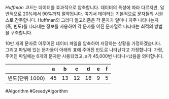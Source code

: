 *Huffman 코드*는 데이터를 효과적으로 압축합니다. 데이터의 특성에 따라 다르지만, 일반적으로 20%에서 90%까지 절약됩니다. 여기서 데이터는 기본적으로 문자들의 시퀀스로 간주합니다. Huffman의 그리디 알고리즘은 각 문자가 얼마나 자주 나타나는지(즉, 빈도)를 나타내는 정보를 사용하여 각 문자를 이진 문자열로 나타내는 최적의 방법을 구축합니다.

10만 개의 문자로 이루어진 데이터 파일을 압축하여 저장하는 상황을 가정하겠습니다. 그리고 파일에 있는 문자들이 아래의 표에 주어진 빈도로 나타난다고 가정합니다. 가령, 주어진 파일에는 6개의 문자만 사용되었고, a가 45,000번 나타나=났음을 의미합니다.

|             | a   | b   | c   | d   | e   | f   |
| ----------- | --- | --- | --- | --- | --- | --- |
| 빈도(단위 1000) | 45  | 13  | 12  | 16  | 9   | 5   |



#Algorithm #GreedyAlgorithm 
